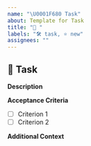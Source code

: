 ```yaml
---
name: "\U0001F680 Task"
about: Template for Task
title: "🚀 "
labels: "🛠️ task, ⭐ new"
assignees: ""
---
```


## 🚀 Task

**Description**

<!-- Provide a clear and concise description of the task. -->

**Acceptance Criteria**

<!-- List the conditions that must be met for the task to be considered complete. -->

- [ ] Criterion 1
- [ ] Criterion 2

**Additional Context**

<!-- Add any other context, screenshots, or references that will help someone complete the task. -->
